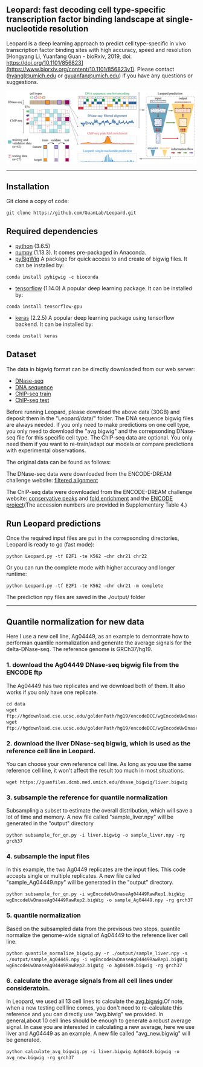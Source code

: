 ## Leopard: fast decoding cell type-specific transcription factor binding landscape at single-nucleotide resolution

Leopard is a deep learning approach to predict cell type-specific in vivo transcription factor binding sites with high accuracy, speed and resolution [Hongyang Li, Yuanfang Guan - bioRxiv, 2019, doi: https://doi.org/10.1101/856823](https://www.biorxiv.org/content/10.1101/856823v1). Please contact (hyangl@umich.edu or gyuanfan@umich.edu) if you have any questions or suggestions.

![Figure1](figure/fig1.png?raw=true "Title")

---

## Installation
Git clone a copy of code:
```
git clone https://github.com/GuanLab/Leopard.git
```
## Required dependencies

* [python](https://www.python.org) (3.6.5)
* [numpy](http://www.numpy.org/) (1.13.3). It comes pre-packaged in Anaconda.
* [pyBigWig](https://github.com/deeptools/pyBigWig) A package for quick access to and create of bigwig files. It can be installed by:
```
conda install pybigwig -c bioconda
```
* [tensorflow](https://www.tensorflow.org/) (1.14.0) A popular deep learning package. It can be installed by:
```
conda install tensorflow-gpu
```
* [keras](https://keras.io/) (2.2.5) A popular deep learning package using tensorflow backend. It can be installed by:
```
conda install keras
```

## Dataset
The data in bigwig format can be directly downloaded from our web server:
* [DNase-seq](https://guanfiles.dcmb.med.umich.edu/Leopard/dnase_bigwig/)
* [DNA sequence](https://guanfiles.dcmb.med.umich.edu/Leopard/dna_bigwig/)
* [ChIP-seq train](https://guanfiles.dcmb.med.umich.edu/Leopard/chipseq_conservative_refine_bigwig/)
* [ChIP-seq test](https://guanfiles.dcmb.med.umich.edu/Leopard/test_chipseq_conservative_refine_bigwig/)


Before running Leopard, please download the above data (30GB) and deposit them in the "Leopard/data/" folder. The DNA sequence bigwig files are always needed. If you only need to make predictions on one cell type, you only need to download the "avg.bigwig" and the correpsonding DNase-seq file for this specific cell type. The ChIP-seq data are optional. You only need them if you want to re-train/adapt our models or compare predictions with experimental observations.

The original data can be found as follows:

The DNase-seq data were downloaded from the ENCODE-DREAM challenge website:
[filtered alignment](https://www.synapse.org/#!Synapse:syn6176232)

The ChIP-seq data were downloaded from the ENCODE-DREAM challenge website:
[conservative peaks](https://www.synapse.org/#!Synapse:syn6181337) and [fold enrichment](https://www.synapse.org/#!Synapse:syn6181334)
and the [ENCODE project](https://www.encodeproject.org/)(The accession numbers are provided in Supplementary Table 4.)

## Run Leopard predictions
Once the required input files are put in the correpsonding directories, Leopard is ready to go (fast mode):
```
python Leopard.py -tf E2F1 -te K562 -chr chr21 chr22
```
Or you can run the complete mode with higher accuracy and longer runtime:
```
python Leopard.py -tf E2F1 -te K562 -chr chr21 -m complete
```
The prediction npy files are saved in the ./output/ folder

---

## Quantile normalization for new data
Here I use a new cell line, Ag04449, as an example to demontrate how to performan quantile normalization and generate the average signals for the delta-DNase-seq. The reference genome is GRCh37/hg19.
### 1. download the Ag04449 DNase-seq bigwig file from the ENCODE ftp 
The Ag04449 has two replicates and we download both of them. It also works if you only have one replicate.
```
cd data
wget ftp://hgdownload.cse.ucsc.edu/goldenPath/hg19/encodeDCC/wgEncodeUwDnase/wgEncodeUwDnaseAg04449RawRep1.bigWig
wget ftp://hgdownload.cse.ucsc.edu/goldenPath/hg19/encodeDCC/wgEncodeUwDnase/wgEncodeUwDnaseAg04449RawRep2.bigWig
```

### 2. download the liver DNase-seq bigwig, which is used as the reference cell line in Leopard.
You can choose your own reference cell line. As long as you use the same reference cell line, it won't affect the result too much in most situations.
```
wget https://guanfiles.dcmb.med.umich.edu/dnase_bigwig/liver.bigwig
```

### 3. subsample the reference for quantile normalization
Subsampling a subset to estimate the overall distribution, which will save a lot of time and memory. A
new file called "sample_liver.npy" will be generated in the "output" directory
```
python subsample_for_qn.py -i liver.bigwig -o sample_liver.npy -rg grch37
```

### 4. subsample the input files 
In this example, the two Ag0449 replicates are the input files. This code accepts single or multiple replicates. A new file called "sample_Ag04449.npy" will be generated in the "output" directory.
```
python subsample_for_qn.py -i wgEncodeUwDnaseAg04449RawRep1.bigWig wgEncodeUwDnaseAg04449RawRep2.bigWig -o sample_Ag04449.npy -rg grch37
```
 
### 5. quantile normalization
Based on the subsampled data from the previsous two steps, quantile normalize the genome-wide signal of
 Ag04449 to the reference liver cell line.
```
python quantile_normalize_bigwig.py -r ./output/sample_liver.npy -s ./output/sample_Ag04449.npy -i wgEncodeUwDnaseAg04449RawRep1.bigWig wgEncodeUwDnaseAg04449RawRep2.bigWig -o Ag04449.bigwig -rg grch37
```

### 6. calculate the average signals from all cell lines under consideratoin.
In Leopard, we used all 13 cell lines to calculate the [avg.bigwig](https://guanfiles.dcmb.med.umich.edu/Leopard/dnase_bigwig/avg.bigwig).Of note, when a new testing cell line comes, you don't need to re-calculate this reference and you can directly use "avg.biwig" we provided. In general,about 10 cell lines should be enough to generate a robust average signal.
In case you are interested in calculating a new average, here we use liver and Ag04449 as an example. A new file called "avg_new.bigwig" will be generated.
```
python calculate_avg_bigwig.py -i liver.bigwig Ag04449.bigwig -o avg_new.bigwig -rg grch37
```




